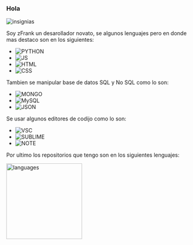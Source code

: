 ### Hola
<div>
  <img src="https://komarev.com/ghpvc/?username=zFrankk&color=blue" alt="insignias" heigth="20" left"20">
</div>

Soy zFrank un desarollador novato, se algunos lenguajes pero en donde mas destaco son en los siguientes:

- ![PYTHON](https://img.shields.io/badge/Python-000?style=for-the-badge&logo=python&logoColor=blue)
- ![JS](https://img.shields.io/badge/JavaScript-000?style=for-the-badge&logo=javascript&logoColor=yellow)
- ![HTML](https://img.shields.io/badge/HTML5-000?style=for-the-badge&logo=html5&logoColor=orange)
- ![CSS](https://img.shields.io/badge/CSS3-000?style=for-the-badge&logo=css3&logoColor=blue)

Tambien se manipular base de datos SQL y No SQL como lo son:

- ![MONGO](https://img.shields.io/badge/MongoDB-000?style=for-the-badge&logo=mongodb&logoColor=green)
- ![MySQL](https://img.shields.io/badge/MySQL-000?style=for-the-badge&logo=mysql&logoColor=blue)
- ![JSON](https://img.shields.io/badge/JSON-000?style=for-the-badge&logo=json&logoColor=yellow)

Se usar algunos editores de codijo como lo son: 

- ![VSC](https://img.shields.io/badge/Visual_Studio_Code-000?style=for-the-badge&logo=visual%20studio%20code&logoColor=blue)
- ![SUBLIME](https://img.shields.io/badge/sublime_text-000?&style=for-the-badge&logo=sublime-text&logoColor=red)
- ![NOTE](https://img.shields.io/badge/Notepad++-000.svg?style=for-the-badge&logo=notepad%2B%2B&logoColor=green)

Por ultimo los repositorios que tengo son en los siguientes lenguajes:

<img src="https://github-readme-stats.vercel.app/api/top-langs/?username=ryoga-rh&theme=blue-green" alt="languages" height="200" left="200">
